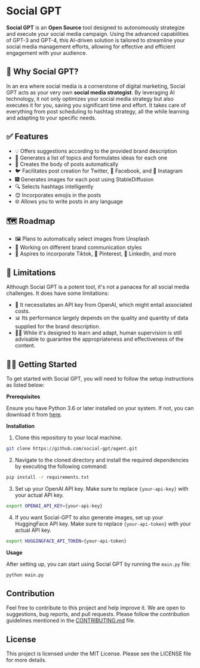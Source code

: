 # Social GPT

**Social GPT** is an **Open Source** tool designed to autonomously strategize and execute your social media campaign. Using the advanced capabilities of GPT-3 and GPT-4, this AI-driven solution is tailored to streamline your social media management efforts, allowing for effective and efficient engagement with your audience.

## 🤖 Why Social GPT?

In an era where social media is a cornerstone of digital marketing, Social GPT acts as your very own **social media strategist**. By leveraging AI technology, it not only optimizes your social media strategy but also executes it for you, saving you significant time and effort. It takes care of everything from post scheduling to hashtag strategy, all the while learning and adapting to your specific needs.

## ✅ Features

- 💡 Offers suggestions according to the provided brand description
- 📝 Generates a list of topics and formulates ideas for each one
- 🤖 Creates the body of posts automatically
- 🐦 Facilitates post creation for Twitter, 📘 Facebook, and 📸 Instagram
- 🎆 Generates images for each post using StableDiffusion
- 🔍 Selects hashtags intelligently
- 😊 Incorporates emojis in the posts
- 🌐 Allows you to write posts in any language

## 🗺️ Roadmap
- 🖼️ Plans to automatically select images from Unsplash
- 📣 Working on different brand communication styles
- 🕺 Aspires to incorporate Tiktok, 📌 Pinterest, 💼 LinkedIn, and more


## 🛑 Limitations

Although Social GPT is a potent tool, it's not a panacea for all social media challenges. It does have some limitations:

- 🔑 It necessitates an API key from OpenAI, which might entail associated costs.
- 📊 Its performance largely depends on the quality and quantity of data supplied for the brand description.
- 🧑‍💻 While it's designed to learn and adapt, human supervision is still advisable to guarantee the appropriateness and effectiveness of the content.

## 🙌🏼 Getting Started

To get started with Social GPT, you will need to follow the setup instructions as listed below:

**Prerequisites**

Ensure you have Python 3.6 or later installed on your system. If not, you can download it from [here](https://www.python.org/downloads/).

**Installation**

1. Clone this repository to your local machine.

```bash
git clone https://github.com/social-gpt/agent.git
```

2. Navigate to the cloned directory and install the required dependencies by executing the following command:

```bash
pip install -r requirements.txt
```

3. Set up your OpenAI API key. Make sure to replace `{your-api-key}` with your actual API key.

```bash
export OPENAI_API_KEY={your-api-key}
```

4. If you want Social-GPT to also generate images, set up your HuggingFace API key. Make sure to replace `{your-api-token}` with your actual API key.

```bash
export HUGGINGFACE_API_TOKEN={your-api-token}
```

**Usage**

After setting up, you can start using Social GPT by running the `main.py` file:

```bash
python main.py
```

## Contribution

Feel free to contribute to this project and help improve it. We are open to suggestions, bug reports, and pull requests. Please follow the contribution guidelines mentioned in the [CONTRIBUTING.md](https://githum.com/social-gpt/agent/CONTRIBUTING.md) file.

## License

This project is licensed under the MIT License. Please see the LICENSE file for more details.